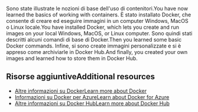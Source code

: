 <span data-ttu-id="df65a-101">Sono state illustrate le nozioni di base dell'uso di contenitori.</span><span class="sxs-lookup"><span data-stu-id="df65a-101">You have now learned the basics of working with containers.</span></span> <span data-ttu-id="df65a-102">È stato installato Docker, che consente di creare ed eseguire immagini in un computer Windows, MacOS o Linux locale.</span><span class="sxs-lookup"><span data-stu-id="df65a-102">You have installed Docker, which lets you create and run images on your local Windows, MacOS, or Linux computer.</span></span> <span data-ttu-id="df65a-103">Sono quindi stati descritti alcuni comandi di base di Docker.</span><span class="sxs-lookup"><span data-stu-id="df65a-103">Then you learned some basic Docker commands.</span></span> <span data-ttu-id="df65a-104">Infine, si sono create immagini personalizzate e si è appreso come archiviarle in Docker Hub.</span><span class="sxs-lookup"><span data-stu-id="df65a-104">And finally, you created your own images and learned how to store them in Docker Hub.</span></span>

## <a name="additional-resources"></a><span data-ttu-id="df65a-105">Risorse aggiuntive</span><span class="sxs-lookup"><span data-stu-id="df65a-105">Additional resources</span></span>

- [<span data-ttu-id="df65a-106">Altre informazioni su Docker</span><span class="sxs-lookup"><span data-stu-id="df65a-106">Learn more about Docker</span></span>](https://www.docker.com/)
- [<span data-ttu-id="df65a-107">Informazioni su Docker per Azure</span><span class="sxs-lookup"><span data-stu-id="df65a-107">Learn about Docker for Azure</span></span>](https://docs.docker.com/docker-for-azure/)
- [<span data-ttu-id="df65a-108">Altre informazioni su Docker Hub</span><span class="sxs-lookup"><span data-stu-id="df65a-108">Learn more about Docker Hub</span></span>](https://hub.docker.com/)